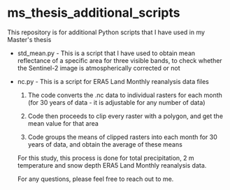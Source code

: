 # ms_thesis_additional_scripts

This repository is for additional Python scripts that I have used in my Master's thesis

- std_mean.py  - This is a script that I have used to obtain mean reflectance of a specific area for three visible bands, to check whether the Sentinel-2 image is atmospherically corrected or not

- nc.py - This is a script for ERA5 Land Monthly reanalysis data files

    1. The code converts the .nc data to individual rasters for each month (for 30 years of data - it is adjustable for any number of data)
    
    2. Code then proceeds to clip every raster with a polygon, and get the mean value for that area
    
    3. Code groups the means of clipped rasters into each month for 30 years of data, and obtain the average of these means
    
   For this study, this process is done for total precipitation, 2 m temperature and snow depth ERA5 Land Monthly reanalysis data.
   
  For any questions, please feel free to reach out to me. 
    
